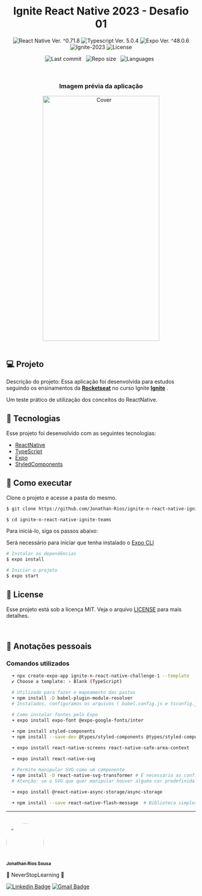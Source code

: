 <h1 align="center">Ignite React Native 2023 - Desafio 01</h1>

<p align="center">
  <img 
    src="https://img.shields.io/badge/React Native-%5E0.71.8-blue" 
    alt="React Native Ver. ^0.71.8"
  />
  <img 
    src="https://img.shields.io/badge/Typescript-%5E5.0.4-blue"
    alt="Typescript Ver. 5.0.4" 
  />
   <img 
    src="https://img.shields.io/badge/Expo-%5E48.0.6-black" 
    alt="Expo Ver. ^48.0.6"
  />
  <img
    src="https://img.shields.io/badge/Ignite-2023-green" 
    alt="Ignite-2023"
  />
  <img 
    alt="License"
    src="https://img.shields.io/static/v1?label=license&message=MIT&color=E51C44&labelColor=0A1033"
  />
</p>

<div align="center">

  ![Last commit](https://img.shields.io/github/last-commit/Jonathan-Rios/ignite-n-react-native-challenge-1?color=4DA1CD 'Last commit') &nbsp;
  ![Repo size](https://img.shields.io/github/repo-size/Jonathan-Rios/ignite-n-react-native-challenge-1?color=4DA1CD 'Repo size') &nbsp;
  ![Languages](https://img.shields.io/github/languages/count/Jonathan-Rios/ignite-n-react-native-challenge-1?color=4DA1CD 'Languages') &nbsp;

</div>


<br>

<h3 align="center">Imagem prévia da aplicação</h3>

<div align="center">
  <img src=".github/project-preview.gif?style=flat" alt="Cover" width="310" height="650">
</div>
 
<br>

## 💻 Projeto
Descrição do projeto:
Essa aplicação foi desenvolvida para estudos seguindo os ensinamentos da **[Rocketseat](https://www.rocketseat.com.br/)** no curso Ignite **[Ignite](https://www.rocketseat.com.br/ignite)** .

Um teste prático de utilização dos conceitos do ReactNative.

## 🧪 Tecnologias

Esse projeto foi desenvolvido com as seguintes tecnologias:

- [ReactNative](https://reactnative.dev/)
- [TypeScript](https://www.typescriptlang.org/)
- [Expo](https://expo.dev/)
- [StyledComponents](https://styled-components.com/)
 
## 🚀 Como executar

Clone o projeto e acesse a pasta do mesmo.

```bash
$ git clone https://github.com/Jonathan-Rios/ignite-n-react-native-ignite-teams.git

$ cd ignite-n-react-native-ignite-teams
```

Para iniciá-lo, siga os passos abaixo:

Será necessário para iniciar que tenha instalado o [Expo CLI](https://docs.expo.dev/get-started/installation/)
 
```bash
# Instalar as dependências
$ expo install

# Iniciar o projeto
$ expo start
```

## 📝 License

Esse projeto está sob a licença MIT. Veja o arquivo [LICENSE](./LICENSE.md) para mais detalhes.

<br />


## 📓 Anotações pessoais

<h3>Comandos utilizados</h3>

```bash
  ➜ npx create-expo-app ignite-n-react-native-challenge-1 --template
  ✔ Choose a template: › Blank (TypeScript)

  # Utilizado para fazer o mapeamento das pastas
  ➜ npm install -D babel-plugin-module-resolver
  # Instalados, configuramos os arquivos ( babel.config.js e tsconfig.json)

  # Como instalar fontes pelo Expo
  ➜ expo install expo-font @expo-google-fonts/inter
  
  ➜ npm install styled-components
  ➜ npm install --save-dev @types/styled-components @types/styled-components-react-native

  ➜ expo install react-native-screens react-native-safe-area-context

  ➜ expo install react-native-svg

  # Permite manipular SVG como um componente
  ➜ npm install -D react-native-svg-transformer # É necessário as configurações do arquivo (metro.config.js)
  # Atenção: se o SVG que quer manipular houver alguma cor predefinida dentro dele, ele vai obedecer a cor predefinida.
 
  ➜ expo install @react-native-async-storage/async-storage

  ➜ npm install --save react-native-flash-message  # Biblioteca simples de toast
```
 
---
<br />


<a href="https://github.com/Jonathan-Rios">
 <img src="https://github.com/Jonathan-Rios.png" width="100px;" alt="" style="border-radius:50%" />
 <br />
 <sub><b>Jonathan Rios Sousa</b></sub></a>

💠 NeverStopLearning 💠
 

[![Linkedin Badge](https://img.shields.io/badge/-Jonathan-blue?style=flat-square&logo=Linkedin&logoColor=white&link=https://www.linkedin.com/in/jonathan-rios-sousa-19b3431b6/)](https://www.linkedin.com/in/jonathan-rios-sousa-19b3431b6/) 
[![Gmail Badge](https://img.shields.io/badge/-jonathan.riosousa@gmail.com-c14438?style=flat-square&logo=Gmail&logoColor=white&link=mailto:jonathan.riosousa@gmail.com)](mailto:jonathan.riosousa@gmail.com)